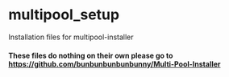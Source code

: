 # multipool_setup

Installation files for multipool-installer

#### These files do nothing on their own please go to https://github.com/bunbunbunbunbunny/Multi-Pool-Installer
